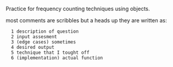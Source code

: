 Practice for frequency counting techniques using objects.

most comments are scribbles but a heads up they are written as:

      1 description of question
      2 input assesment
      3 (edge cases) sometimes
      4 desired output
      5 technique that I tought off
      6 (implementation) actual function
